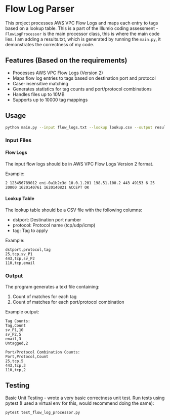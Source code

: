 # Flow Log Parser

This project processes AWS VPC Flow Logs and maps each entry to tags based on a lookup table.
This is a part of the Illumio coding assessment - `FlowLogProcessor` is the main processor class, this is where the main code lies. I am adding a results.txt, which is generated by running the `main.py`, it demonstrates the correctness of my code.

## Features (Based on the requirements)

- Processes AWS VPC Flow Logs (Version 2)
- Maps flow log entries to tags based on destination port and protocol
- Case-insensitive matching
- Generates statistics for tag counts and port/protocol combinations
- Handles files up to 10MB
- Supports up to 10000 tag mappings

## Usage

```bash
python main.py --input flow_logs.txt --lookup lookup.csv --output results.txt
```

### Input Files

#### Flow Logs
The input flow logs should be in AWS VPC Flow Logs Version 2 format.

Example:
```
2 123456789012 eni-0a1b2c3d 10.0.1.201 198.51.100.2 443 49153 6 25 20000 1620140761 1620140821 ACCEPT OK
```

#### Lookup Table
The lookup table should be a CSV file with the following columns:
- dstport: Destination port number
- protocol: Protocol name (tcp/udp/icmp)
- tag: Tag to apply

Example:
```csv
dstport,protocol,tag
25,tcp,sv_P1
443,tcp,sv_P2
110,tcp,email
```

### Output

The program generates a text file containing:
1. Count of matches for each tag
2. Count of matches for each port/protocol combination

Example output:
```
Tag Counts:
Tag,Count
sv_P1,10
sv_P2,5
email,3
Untagged,2

Port/Protocol Combination Counts:
Port,Protocol,Count
25,tcp,5
443,tcp,3
110,tcp,2
```

## Testing

Basic Unit Testing - wrote a very basic correctness unit test. 
Run tests using pytest (I used a virtual env for this, would recommend doing the same):
```bash
pytest test_flow_log_processor.py
```